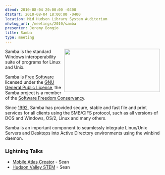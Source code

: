 ```yaml
---
dtend: 2010-08-04 20:00:00 -0400
dtstart: 2010-08-04 18:00:00 -0400
location: Mid Hudson Library System Auditorium
mhvlug_url: /meetings/2010/samba
presenter: Jeremy Bongio
title: Samba
type: meeting
---
```



<img align="right" alt="" height="139" hspace="5" src="/sites/default/files/bgHeader.png" width="308" />Samba is the standard Windows interoperability suite of programs for Linux and Unix.

Samba is [Free Software](http://www.gnu.org/philosophy/free-sw.html) licensed under the [GNU General Public License](http://www.samba.org/samba/docs/GPL.html), the Samba project is a member of the [Software Freedom Conservancy](http://sfconservancy.org/).

Since [1992](http://www.samba.org/samba/docs/10years.html), Samba has provided secure, stable and fast file and print services for all clients using the SMB/CIFS protocol, such as all versions of DOS and Windows, OS/2, Linux and many others.

Samba is an important component to seamlessly integrate Linux/Unix Servers and Desktops into Active Directory environments using the winbind daemon.

### Lightning Talks
- [Mobile Atlas Creator](http://mobac.dnsalias.org/) - Sean
- [Hudson Valley STEM](http://hvstem.org) - Sean